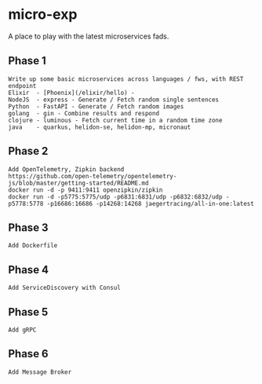 # micro-exp

A place to play with the latest microservices fads.

## Phase 1  
    Write up some basic microservices across languages / fws, with REST endpoint  
    Elixir  - [Phoenix](/elixir/hello) - 
    NodeJS  - express - Generate / Fetch random single sentences
    Python  - FastAPI - Generate / Fetch random images
    golang  - gin - Combine results and respond
    clojure - luminous - Fetch current time in a random time zone  
    java    - quarkus, helidon-se, helidon-mp, micronaut

## Phase 2  
    Add OpenTelemetry, Zipkin backend
    https://github.com/open-telemetry/opentelemetry-js/blob/master/getting-started/README.md
    docker run -d -p 9411:9411 openzipkin/zipkin
    docker run -d -p5775:5775/udp -p6831:6831/udp -p6832:6832/udp -p5778:5778 -p16686:16686 -p14268:14268 jaegertracing/all-in-one:latest

## Phase 3  
    Add Dockerfile

## Phase 4  
    Add ServiceDiscovery with Consul  

## Phase 5  
    Add gRPC

## Phase 6  
    Add Message Broker        

